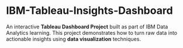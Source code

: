 # IBM-Tableau-Insights-Dashboard
An interactive **Tableau Dashboard Project** built as part of IBM Data Analytics learning.   This project demonstrates how to turn raw data into actionable insights using **data visualization** techniques.

